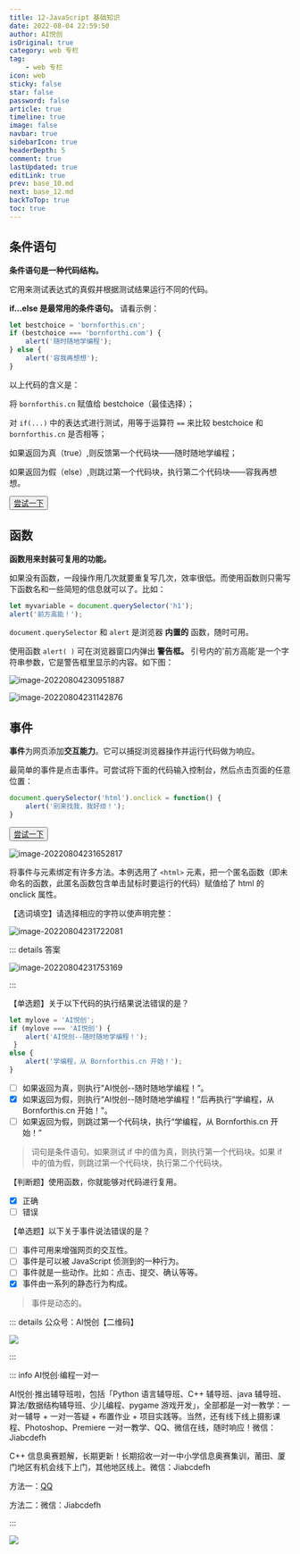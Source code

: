 ```yaml
---
title: 12-JavaScript 基础知识
date: 2022-08-04 22:59:50
author: AI悦创
isOriginal: true
category: web 专栏
tag:
    - web 专栏
icon: web
sticky: false
star: false
password: false
article: true
timeline: true
image: false
navbar: true
sidebarIcon: true
headerDepth: 5
comment: true
lastUpdated: true
editLink: true
prev: base_10.md
next: base_12.md
backToTop: true
toc: true
---
```


## 条件语句

**条件语句是一种代码结构。**

它用来测试表达式的真假并根据测试结果运行不同的代码。

**if...else 是最常用的条件语句。** 请看示例：

```javascript
let bestchoice = 'bornforthis.cn';
if (bestchoice === 'bornforthi.com') {
    alert('随时随地学编程'); 
} else {
    alert('容我再想想'); 
}
```

以上代码的含义是：

将 `bornforthis.cn` 赋值给 bestchoice（最佳选择）；

对 `if(...)` 中的表达式进行测试，用等于运算符 `==` 来比较 bestchoice 和 `bornforthis.cn` 是否相等；

如果返回为真（true）,则反馈第一个代码块——随时随地学编程；

如果返回为假（else）,则跳过第一个代码块，执行第二个代码块——容我再想想。

<button name="button" style="color: black"><a href="https://bornforthis.cn/web_runing/web_base/base_10/base_10-2.html" target="_blank">尝试一下</a></button>

## 函数

**函数用来封装可复用的功能。**

如果没有函数，一段操作用几次就要重复写几次，效率很低。而使用函数则只需写下函数名和一些简短的信息就可以了。比如：

```javascript
let myvariable = document.querySelector('h1');
alert('前方高能！');
```

`document.querySelector` 和 `alert` 是浏览器 **内置的** 函数，随时可用。

使用函数 `alert( )` 可在浏览器窗口内弹出 **警告框。** 引号内的'前方高能’是一个字符串参数，它是警告框里显示的内容。如下图：

![image-20220804230951887](./base_11.assets/image-20220804230951887.png)

![image-20220804231142876](./base_11.assets/image-20220804231142876.png)





## 事件

**事件**为网页添加**交互能力**。它可以捕捉浏览器操作并运行代码做为响应。

最简单的事件是点击事件。可尝试将下面的代码输入控制台，然后点击页面的任意位置：

```javascript
document.querySelector('html').onclick = function() {
    alert('别来找我，我好烦！');
}
```

<button name="button" style="color: black"><a href="https://bornforthis.cn/web_runing/web_base/base_10/base_10-3.html" target="_blank">尝试一下</a></button>

![image-20220804231652817](./base_11.assets/image-20220804231652817.png)

将事件与元素绑定有许多方法。本例选用了 `<html>` 元素，把一个匿名函数（即未命名的函数，此匿名函数包含单击鼠标时要运行的代码）赋值给了 html 的 onclick 属性。

【选词填空】请选择相应的字符以使声明完整：

![image-20220804231722081](./base_11.assets/image-20220804231722081.png)

::: details 答案

![image-20220804231753169](./base_11.assets/image-20220804231753169.png)

:::

【单选题】关于以下代码的执行结果说法错误的是？

```javascript
let mylove = 'AI悦创'; 
if (mylove === 'AI悦创') { 
    alert('AI悦创--随时随地学编程！'); 
 } 
else {
    alert('学编程，从 Bornforthis.cn 开始！'); 
}
```

- [ ] 如果返回为真，则执行"AI悦创--随时随地学编程！”。
- [x] 如果返回为假，则执行“AI悦创--随时随地学编程！”后再执行“学编程，从 Bornforthis.cn 开始！"。
- [ ] 如果返回为假，则跳过第一个代码块，执行“学编程，从 Bornforthis.cn 开始！”

> 词句是条件语句。如果测试 if 中的值为真，则执行第一个代码块。如果 if 中的值为假，则跳过第一个代码块，执行第二个代码块。

【判断题】使用函数，你就能够对代码进行复用。

- [x] 正确
- [ ] 错误

【单选题】以下关于事件说法错误的是？

- [ ] 事件可用来增强网页的交互性。
- [ ] 事件是可以被 JavaScript 侦测到的一种行为。
- [ ] 事件就是一些动作。比如：点击、提交、确认等等。
- [x] 事件由一系列的静态行为构成。

>  事件是动态的。



::: details 公众号：AI悦创【二维码】

![](/gzh.jpg)

:::

::: info AI悦创·编程一对一

AI悦创·推出辅导班啦，包括「Python 语言辅导班、C++ 辅导班、java 辅导班、算法/数据结构辅导班、少儿编程、pygame 游戏开发」，全部都是一对一教学：一对一辅导 + 一对一答疑 + 布置作业 + 项目实践等。当然，还有线下线上摄影课程、Photoshop、Premiere 一对一教学、QQ、微信在线，随时响应！微信：Jiabcdefh

C++ 信息奥赛题解，长期更新！长期招收一对一中小学信息奥赛集训，莆田、厦门地区有机会线下上门，其他地区线上。微信：Jiabcdefh

方法一：[QQ](http://wpa.qq.com/msgrd?v=3&uin=1432803776&site=qq&menu=yes)

方法二：微信：Jiabcdefh

:::

![](/zsxq.jpg)









